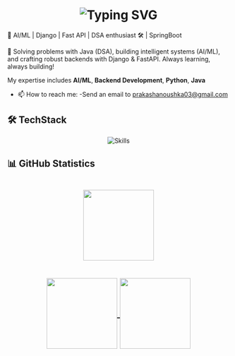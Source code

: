 <!-- Animated Header -->
<h1 align="center">
  <img src="https://readme-typing-svg.herokuapp.com?font=Workbench&size=25&letterSpacing=0.3rem&duration=4000&pause=500&center=true&vCenter=true&width=700&lines=Hi+There+%F0%9F%91%8B;I'm+Anoushka;Computer+Science+undergrad+at+BIT+MESRA" alt="Typing SVG" />
</h1



🚀 AI/ML | Django | Fast API | DSA enthusiast 🛠️ | SpringBoot
  
🐾 Solving problems with Java (DSA), building intelligent systems (AI/ML), and crafting robust backends with Django & FastAPI. Always learning, always building!
  
  My expertise includes <b>AI/ML</b>, <b>Backend Development</b>, <b>Python</b>, <b> Java </b>
</p>

- 📫 How to reach me: 
  -Send an email to prakashanoushka03@gmail.com


## 🛠️ TechStack

<div align="center">
  <img src="https://skillicons.dev/icons?i=python,c,cpp,html,css,opencv,tensorflow,pytorch,java,javascript,springboot&theme=dark" alt="Skills">
  
</div>


## 📊 GitHub Statistics
<h1 align=center>

<a href="https://github.com/anuraghazra/github-readme-stats">
  <img height=160 align="center" src="https://github-profile-summary-cards.vercel.app/api/cards/profile-details?username=anoushka0303&theme=codeSTACKr" />
</a>
</h1>
<h1 align=center>
<a href="https://github.com/anuraghazra/github-readme-stats">
  <img height=160 align="center" src="https://github-readme-stats.vercel.app/api?username=anoushka0303&theme=codeSTACKr&show_icons=true&hide_border=true&count_private=true" />
</a>
<a href="https://github.com/anuraghazra/convoychat">
  <img height=160 align="center" src="https://github-readme-stats.vercel.app/api/top-langs/?username=anoushka0303&theme=codeSTACKr&show_icons=true&hide_border=true&layout=compact" />
</a>
</h1>
